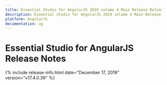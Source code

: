 ```yaml
---
title: Essential Studio for AngularJS 2019 volume 4 Main Release Release Notes  
description: Essential Studio for AngularJS 2019 volume 4 Main Release Release Notes  
platform: AngularJS
documentation: ug
---
```


# Essential Studio for AngularJS  Release Notes  

{% include release-info.html date="December 17, 2019"  version="v17.4.0.39" %} 






